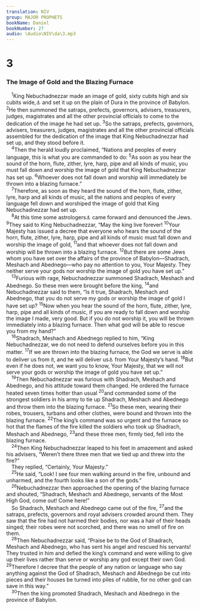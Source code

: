```yaml
---
translation: NIV
group: MAJOR PROPHETS
bookName: Daniel 
bookNumber: 27
audio: \Audio\NIV\da\3.mp3
---
```


<div class="title"><h1>3</h1><h3>The Image of Gold and the Blazing Furnace </h3></div>
<span class="verse da_3_1"> <sup>1</sup>King Nebuchadnezzar made an image of gold, sixty cubits high and six cubits wide,<a data-toggle="tooltip" data-placement="bottom" title="That is, about 90 feet high and 9 feet wide or about 27 meters high and 2.7 meters wide">⚓</a> and set it up on the plain of Dura in the province of Babylon. </span>
<span class="verse da_3_2"><sup>2</sup>He then summoned the satraps, prefects, governors, advisers, treasurers, judges, magistrates and all the other provincial officials to come to the dedication of the image he had set up. </span>
<span class="verse da_3_3"><sup>3</sup>So the satraps, prefects, governors, advisers, treasurers, judges, magistrates and all the other provincial officials assembled for the dedication of the image that King Nebuchadnezzar had set up, and they stood before it. <br/></span>
<span class="verse da_3_4"> <sup>4</sup>Then the herald loudly proclaimed, “Nations and peoples of every language, this is what you are commanded to do: </span>
<span class="verse da_3_5"><sup>5</sup>As soon as you hear the sound of the horn, flute, zither, lyre, harp, pipe and all kinds of music, you must fall down and worship the image of gold that King Nebuchadnezzar has set up. </span>
<span class="verse da_3_6"><sup>6</sup>Whoever does not fall down and worship will immediately be thrown into a blazing furnace.” <br/></span>
<span class="verse da_3_7"> <sup>7</sup>Therefore, as soon as they heard the sound of the horn, flute, zither, lyre, harp and all kinds of music, all the nations and peoples of every language fell down and worshiped the image of gold that King Nebuchadnezzar had set up. <br/></span>
<span class="verse da_3_8"> <sup>8</sup>At this time some astrologers<a data-toggle="tooltip" data-placement="bottom" title="Or Chaldeans">⚓</a> came forward and denounced the Jews. </span>
<span class="verse da_3_9"><sup>9</sup>They said to King Nebuchadnezzar, “May the king live forever! </span>
<span class="verse da_3_10"><sup>10</sup>Your Majesty has issued a decree that everyone who hears the sound of the horn, flute, zither, lyre, harp, pipe and all kinds of music must fall down and worship the image of gold, </span>
<span class="verse da_3_11"><sup>11</sup>and that whoever does not fall down and worship will be thrown into a blazing furnace. </span>
<span class="verse da_3_12"><sup>12</sup>But there are some Jews whom you have set over the affairs of the province of Babylon—Shadrach, Meshach and Abednego—who pay no attention to you, Your Majesty. They neither serve your gods nor worship the image of gold you have set up.” <br/></span>
<span class="verse da_3_13"> <sup>13</sup>Furious with rage, Nebuchadnezzar summoned Shadrach, Meshach and Abednego. So these men were brought before the king, </span>
<span class="verse da_3_14"><sup>14</sup>and Nebuchadnezzar said to them, “Is it true, Shadrach, Meshach and Abednego, that you do not serve my gods or worship the image of gold I have set up? </span>
<span class="verse da_3_15"><sup>15</sup>Now when you hear the sound of the horn, flute, zither, lyre, harp, pipe and all kinds of music, if you are ready to fall down and worship the image I made, very good. But if you do not worship it, you will be thrown immediately into a blazing furnace. Then what god will be able to rescue you from my hand?” <br/></span>
<span class="verse da_3_16"> <sup>16</sup>Shadrach, Meshach and Abednego replied to him, “King Nebuchadnezzar, we do not need to defend ourselves before you in this matter. </span>
<span class="verse da_3_17"><sup>17</sup>If we are thrown into the blazing furnace, the God we serve is able to deliver us from it, and he will deliver us<a data-toggle="tooltip" data-placement="bottom" title="Or If the God we serve is able to deliver us, then he will deliver us from the blazing furnace and">⚓</a> from Your Majesty’s hand. </span>
<span class="verse da_3_18"><sup>18</sup>But even if he does not, we want you to know, Your Majesty, that we will not serve your gods or worship the image of gold you have set up.” <br/></span>
<span class="verse da_3_19"> <sup>19</sup>Then Nebuchadnezzar was furious with Shadrach, Meshach and Abednego, and his attitude toward them changed. He ordered the furnace heated seven times hotter than usual </span>
<span class="verse da_3_20"><sup>20</sup>and commanded some of the strongest soldiers in his army to tie up Shadrach, Meshach and Abednego and throw them into the blazing furnace. </span>
<span class="verse da_3_21"><sup>21</sup>So these men, wearing their robes, trousers, turbans and other clothes, were bound and thrown into the blazing furnace. </span>
<span class="verse da_3_22"><sup>22</sup>The king’s command was so urgent and the furnace so hot that the flames of the fire killed the soldiers who took up Shadrach, Meshach and Abednego, </span>
<span class="verse da_3_23"><sup>23</sup>and these three men, firmly tied, fell into the blazing furnace. <br/></span>
<span class="verse da_3_24"> <sup>24</sup>Then King Nebuchadnezzar leaped to his feet in amazement and asked his advisers, “Weren’t there three men that we tied up and threw into the fire?” <br/> They replied, “Certainly, Your Majesty.” <br/></span>
<span class="verse da_3_25"> <sup>25</sup>He said, “Look! I see four men walking around in the fire, unbound and unharmed, and the fourth looks like a son of the gods.” <br/></span>
<span class="verse da_3_26"> <sup>26</sup>Nebuchadnezzar then approached the opening of the blazing furnace and shouted, “Shadrach, Meshach and Abednego, servants of the Most High God, come out! Come here!” <br/> So Shadrach, Meshach and Abednego came out of the fire, </span>
<span class="verse da_3_27"><sup>27</sup>and the satraps, prefects, governors and royal advisers crowded around them. They saw that the fire had not harmed their bodies, nor was a hair of their heads singed; their robes were not scorched, and there was no smell of fire on them. <br/></span>
<span class="verse da_3_28"> <sup>28</sup>Then Nebuchadnezzar said, “Praise be to the God of Shadrach, Meshach and Abednego, who has sent his angel and rescued his servants! They trusted in him and defied the king’s command and were willing to give up their lives rather than serve or worship any god except their own God. </span>
<span class="verse da_3_29"><sup>29</sup>Therefore I decree that the people of any nation or language who say anything against the God of Shadrach, Meshach and Abednego be cut into pieces and their houses be turned into piles of rubble, for no other god can save in this way.” <br/></span>
<span class="verse da_3_30"> <sup>30</sup>Then the king promoted Shadrach, Meshach and Abednego in the province of Babylon. <br/></span>
